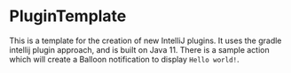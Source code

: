 # PluginTemplate

This is a template for the creation of new IntelliJ plugins. It uses the gradle intellij plugin approach, and is built on Java 11.
There is a sample action which will create a Balloon notification to display `Hello world!`.
